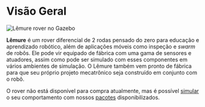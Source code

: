 # Visão Geral

![Lêmure rover no Gazebo](/img/lemure_gazebo.png)

**Lêmure** é um rover diferencial de 2 rodas pensado do zero para educação e aprendizado robótico,
além de aplicações móveis como inspeção e *swarm* de robôs.
Ele pode vir equipado de fábrica com uma gama de sensores e atuadores, assim como pode ser
simulado com esses componentes em vários ambientes de simulação. O Lêmure também vem pronto
de fábrica para que seu próprio projeto mecatrônico seja construído em conjunto com o robô.

O rover não está disponível para compra atualmente, mas é possível [simular](/robos/lemure/simulacao)
o seu comportamento com nossos [pacotes](https://github.com/DarwinRobotica/lemure_ros) disponibilizados.